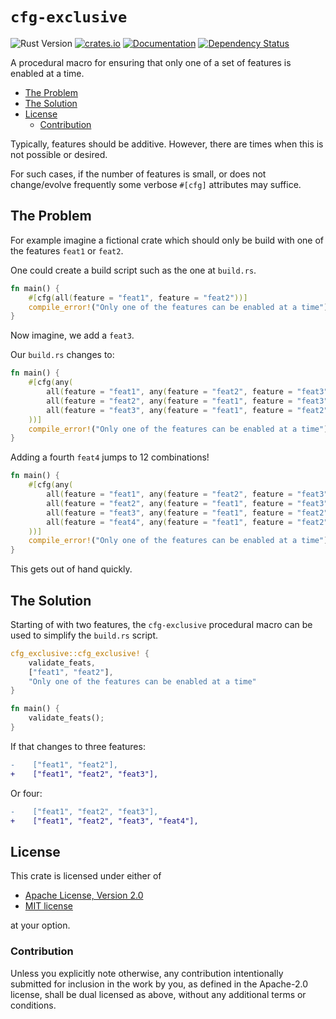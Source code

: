 # `cfg-exclusive`

![Rust Version][rustc-image]
[![crates.io][crate-image]][crate-link]
[![Documentation][docs-image]][docs-link]
[![Dependency Status][deps-image]][deps-link]

A procedural macro for ensuring that only one of a set of features is enabled at a time.

<!-- vim-markdown-toc GFM -->

* [The Problem](#the-problem)
* [The Solution](#the-solution)
* [License](#license)
    * [Contribution](#contribution)

<!-- vim-markdown-toc -->

Typically, features should be additive. However, there are times when this is not possible or desired.

For such cases, if the number of features is small, or does not change/evolve frequently some verbose `#[cfg]` attributes may suffice.

## The Problem

For example imagine a fictional crate which should only be build with one
of the features `feat1` or `feat2`.

One could create a build script such as the one at `build.rs`.

```rust
fn main() {
    #[cfg(all(feature = "feat1", feature = "feat2"))]
    compile_error!("Only one of the features can be enabled at a time");
}
```

Now imagine, we add a `feat3`.

Our `build.rs` changes to:

```rust
fn main() {
    #[cfg(any(
        all(feature = "feat1", any(feature = "feat2", feature = "feat3")),
        all(feature = "feat2", any(feature = "feat1", feature = "feat3")),
        all(feature = "feat3", any(feature = "feat1", feature = "feat2")),
    ))]
    compile_error!("Only one of the features can be enabled at a time");
}
```

Adding a fourth `feat4` jumps to 12 combinations!

```rust
fn main() {
    #[cfg(any(
        all(feature = "feat1", any(feature = "feat2", feature = "feat3", feature = "feat4")),
        all(feature = "feat2", any(feature = "feat1", feature = "feat3", feature = "feat4")),
        all(feature = "feat3", any(feature = "feat1", feature = "feat2", feature = "feat4")),
        all(feature = "feat4", any(feature = "feat1", feature = "feat2", feature = "feat3")),
    ))]
    compile_error!("Only one of the features can be enabled at a time");
}
```

This gets out of hand quickly.

## The Solution

Starting of with two features, the `cfg-exclusive` procedural macro can be used to simplify the `build.rs` script.

```rust
cfg_exclusive::cfg_exclusive! {
    validate_feats,
    ["feat1", "feat2"],
    "Only one of the features can be enabled at a time"
}

fn main() {
    validate_feats();
}
```

If that changes to three features:

```diff
-    ["feat1", "feat2"],
+    ["feat1", "feat2", "feat3"],
```

Or four:

```diff
-    ["feat1", "feat2", "feat3"],
+    ["feat1", "feat2", "feat3", "feat4"],
```

## License

This crate is licensed under either of

* [Apache License, Version 2.0](http://www.apache.org/licenses/LICENSE-2.0)
* [MIT license](http://opensource.org/licenses/MIT)

at your option.

### Contribution

Unless you explicitly note otherwise, any contribution intentionally submitted
for inclusion in the work by you, as defined in the Apache-2.0 license, shall be
dual licensed as above, without any additional terms or conditions.

[//]: # (badges)

[rustc-image]: https://img.shields.io/badge/rustc-1.60+-blue.svg
[crate-image]: https://img.shields.io/crates/v/cfg-exclusive.svg
[crate-link]: https://crates.io/crates/cfg-exclusive
[docs-image]: https://docs.rs/cfg-exclusive/badge.svg
[docs-link]: https://docs.rs/cfg-exclusive
[deps-image]: https://deps.rs/repo/github/kbknapp/cfg-exclusive/status.svg
[deps-link]: https://deps.rs/repo/github/kbknapp/cfg-exclusive

[//]: # (links)
